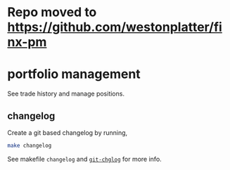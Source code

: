 # Repo moved to https://github.com/westonplatter/finx-pm

# portfolio management
See trade history and manage positions.

## changelog
Create a git based changelog by running,

```sh
make changelog
```

See makefile `changelog` and [`git-chglog`](https://github.com/git-chglog/git-chglog) for more info.
